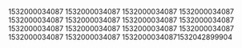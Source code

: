 1532000034087
1532000034087
1532000034087
1532000034087
1532000034087
1532000034087
1532000034087
1532000034087
1532000034087
1532000034087
1532000034087
1532000034087
1532000034087
1532000034087
15320000340871532042899904